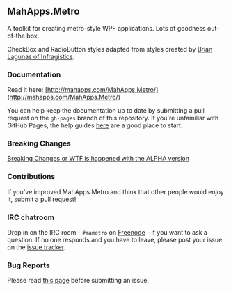 ## MahApps.Metro

A toolkit for creating metro-style WPF applications. Lots of goodness out-of-the box.

CheckBox and RadioButton styles adapted from styles created by [Brian Lagunas of Infragistics](http://brianlagunas.com/free-metro-light-and-dark-themes-for-wpf-and-silverlight-microsoft-controls/).

### Documentation

Read it here: [http://mahapps.com/MahApps.Metro/](http://mahapps.com/MahApps.Metro/)

You can help keep the documentation up to date by submitting a pull request on the `gh-pages` branch of this repository. If you're unfamiliar with GitHub Pages, the help guides [here](https://help.github.com/pages/) are a good place to start.

### Breaking Changes

[Breaking Changes or WTF is happened with the ALPHA version](https://github.com/MahApps/MahApps.Metro/wiki/Breaking-Changes-or-WTF-is-happened-with-the-ALPHA-version)

### Contributions

If you've improved MahApps.Metro and think that other people would enjoy it, submit a pull request!

### IRC chatroom

Drop in on the IRC room - `#mametro` on [Freenode](http://freenode.net/) - if you want to ask a question. If no one responds and you have to leave, please post your issue on the [issue tracker](https://github.com/MahApps/MahApps.Metro/issues).

### Bug Reports

Please read [this page](https://github.com/MahApps/MahApps.Metro/wiki/About-Bug-Reports) before submitting an issue.
